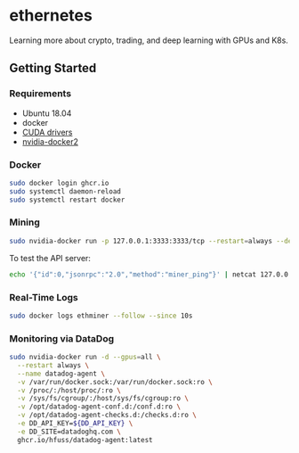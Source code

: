 # ethernetes
Learning more about crypto, trading, and deep learning with GPUs and K8s.


## Getting Started

### Requirements

- Ubuntu 18.04
- docker
- [CUDA drivers](https://askubuntu.com/questions/1099015/how-to-install-latest-version-of-cuda-on-ubuntu-18-04)
- [nvidia-docker2](https://docs.nvidia.com/datacenter/cloud-native/container-toolkit/install-guide.html#setting-up-nvidia-container-toolkit)

### Docker

```bash
sudo docker login ghcr.io
sudo systemctl daemon-reload
sudo systemctl restart docker
```

### Mining

```bash
sudo nvidia-docker run -p 127.0.0.1:3333:3333/tcp --restart=always --detach=true --gpus=0 --name=ethminer ghcr.io/hfuss/miner:latest
```

To test the API server:

```bash
echo '{"id":0,"jsonrpc":"2.0","method":"miner_ping"}' | netcat 127.0.0.1 3333
```

### Real-Time Logs

```bash
sudo docker logs ethminer --follow --since 10s
```

### Monitoring via DataDog

```bash
sudo nvidia-docker run -d --gpus=all \
  --restart always \
  --name datadog-agent \
  -v /var/run/docker.sock:/var/run/docker.sock:ro \
  -v /proc/:/host/proc/:ro \
  -v /sys/fs/cgroup/:/host/sys/fs/cgroup:ro \
  -v /opt/datadog-agent-conf.d:/conf.d:ro \
  -v /opt/datadog-agent-checks.d:/checks.d:ro \
  -e DD_API_KEY=${DD_API_KEY} \
  -e DD_SITE=datadoghq.com \
  ghcr.io/hfuss/datadog-agent:latest
```
